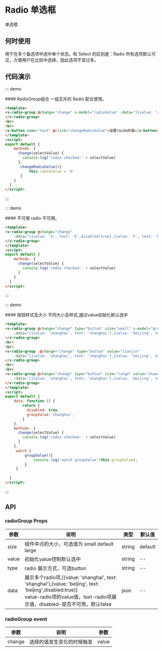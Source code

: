 <script>

export default {
    data: function () {
    return {
      disabled: true,
      groupValue:'shanghai',
      radioValue:'c'
    }
    },
    methods: {
        change(selectValue) {
            console.log('radio checked:' + selectValue)
        },
        changeRadioValue(){
            this.radioValue = 'b'
        }
    },
    watch:{
        groupValue(){
            console.log('watch groupValue '+this.groupValue);
        }
    }
}
</script>

# Radio 单选框
单选框

## 何时使用

用于在多个备选项中选中单个状态。和 Select 的区别是：Radio 所有选项默认可见，方便用户在比较中选择，因此选项不宜过多。

## 代码演示

::: demo

<summary>
  #### RadioGroup组合
  一组互斥的 Radio 配合使用。
</summary>

```html
<template>
<v-radio-group @change="change" v-model="radioValue" :data="[{value: 'a', text: '<a href=\'baidu.com\'>点我</a>'},{value: 'b', text: 'B'},{value: 'c', text: 'C'},{value: 'd', text: 'D'}]">
</v-radio-group>
<br>
<br>
<v-button name="test" @click="changeRadioValue">设置raido的值</v-button>
</template>
<script>
export default {
    methods: {
      change(selectValue) {
        console.log('radio checked:' + selectValue)
      },
       changeRadioValue(){
           this.radioValue = 'b'
       }
    }
  }
</script>
```
:::

::: demo

<summary>
  #### 不可用
  radio 不可用。
</summary>

```html
<template>
<v-radio-group @change="change" 
    :data="[{value: 'e', text: 'E',disabled:true},{value: 'F', text: 'F'},{value: 'G', text: 'G'}]">
</v-radio-group>
</template>
<script>
export default {
    methods: {
      change(selectValue) {
        console.log('radio checked:' + selectValue)
      }
    }
  }
</script>
```
:::

::: demo

<summary>
  #### 按钮样式及大小
  不同大小及样式,通过value初始化默认选中
</summary>

```html
<template>
<v-radio-group @change="change" type="button" size="small" v-model="groupValue"
    :data="[{value: 'shanghai', text: 'shanghai'},{value: 'beijing', text: 'beijing',disabled:true},{value: 'chengdu', text: 'chengdu'},{value: 'tianjin', text: 'tianji'}]">
</v-radio-group>
<br>
<br>
<v-radio-group  @change="change" type="button" value="tianjin" 
    :data="[{value: 'shanghai', text: 'shanghai'},{value: 'beijing', text: 'beijing',disabled:true},{value: 'chengdu', text: 'chengdu'},{value: 'tianjin', text: 'tianji'}]">
</v-radio-group>
<br>
<br>
<v-radio-group @change="change" type="button" size="large" value="shanghai"
    :data="[{value: 'shanghai', text: 'shanghai'},{value: 'beijing', text: 'beijing',disabled:true},{value: 'chengdu', text: 'chengdu'},{value: 'tianjin', text: 'tianji'}]">
</v-radio-group>
</template>
<script>
export default {
    data: function () {
        return {
          disabled: true,
          groupValue:'shanghai',
        }
    },
    methods: {
      change(selectValue) {
        console.log('radio checked:' + selectValue)
      }
    },
     watch:{
         groupValue(){
             console.log('watch groupValue'+this.groupValue);
         }
     }
    
  }
</script>
```
:::

## API
### radioGroup Props

| 参数      | 说明          | 类型      | 默认值  |
|---------- |-------------- |----------  |-------- |
| size | 组件中点的大小，可选值为 small default large | string | default |
| value | 初始化value控制默认选中 | string | -- |
| type | radio 展示方式，可选button | string | -- |
| data | 展示多个radio项,[{value: 'shanghai', text: 'shanghai'},{value: 'beijing', text: 'beijing',disabled:true}]<br>value-radio项的value值，text-radio项展示值，disabled-是否不可用，默认false | json | -- |

### radioGroup event

| 参数      | 说明          | 参数     |
|---------- |-------------- |----------  |
| change | 选择的值发生变化的时候触发 | value |